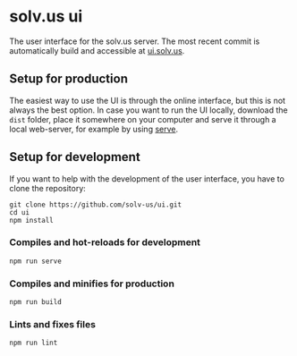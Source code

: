# solv.us ui
The user interface for the solv.us server. The most recent commit is automatically build and accessible at [ui.solv.us](https://ui.solv.us/).

## Setup for production
The easiest way to use the UI is through the online interface, but this is not always the best option. In case you want to run the UI locally, download the ```dist``` folder, place it somewhere on your computer and serve it through a local web-server, for example by using [serve](https://github.com/zeit/serve). 

## Setup for development
If you want to help with the development of the user interface, you have to clone the repository:

```
git clone https://github.com/solv-us/ui.git
cd ui
npm install
```

### Compiles and hot-reloads for development
```
npm run serve
```

### Compiles and minifies for production
```
npm run build
```

### Lints and fixes files
```
npm run lint
```
